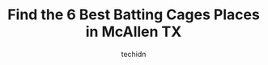 ---
layout: ampstory
image: https://i0.wp.com/www.depkes.org/wp-content/uploads/2023/06/batting-cages-0-in-mcallen-tx-1685791143.jpeg?resize=640,853
author: techidn
featured: false
description: Discover the impressive array of Batting Cages options in McAllen TX, where you can find 6 of the largest Batting Cages establishments in the area. From renowned classics to hidden gems, McA
title: Find the 6 Best Batting Cages Places in McAllen TX
cover:
   title: Find the 6 Best Batting Cages Places in McAllen TX
   subtitle: Rickpate
   background: https://www.depkes.org/wp-content/uploads/2023/06/batting-cages-0-in-mcallen-tx-1685791143.jpeg

pages: 
 - layout: thirds
   top: <h1>#1 BASIC108</h1>
   bottom: "<p>Like the environment the coaches and the batting cages</p>"
   background: https://images.unsplash.com/photo-1608501821300-4f99e58bba77?ixlib=rb-4.0.3&ixid=MnwxMjA3fDB8MHxwaG90by1wYWdlfHx8fGVufDB8fHx8&auto=format&fit=crop&w=640&h=853&q=80
   backgroundblur: true
 - layout: thirds
   top: <h1>#2 Grand Slam Academy</h1>
   bottom: "<p>Best Academy ever I love training there</p>"
   background: https://images.unsplash.com/photo-1509114397022-ed747cca3f65?ixlib=rb-4.0.3&ixid=MnwxMjA3fDB8MHxwaG90by1wYWdlfHx8fGVufDB8fHx8&auto=format&fit=crop&w=640&h=853&q=80
   cta:
      link: https://www.depkes.org/blog/find-the-6-best-batting-cages-places-in-mcallen-tx/
      text: Find the 6 Best Batting Cages Places in McAllen TX
 - layout: thirds
   top: <h1>#3 HC P2 Indoor Sports Complex</h1>
   bottom: "<p>3600 Athol St, Pharr, TX 78577, United States</p>"
   background: https://images.unsplash.com/photo-1536745287225-21d689278fd1?ixlib=rb-4.0.3&ixid=MnwxMjA3fDB8MHxwaG90by1wYWdlfHx8fGVufDB8fHx8&auto=format&fit=crop&w=640&h=853&q=80
   cta:
      link: https://www.depkes.org/blog/find-the-6-best-batting-cages-places-in-mcallen-tx/
      text: Find the 6 Best Batting Cages Places in McAllen TX
 - layout: thirds
   top: <h1>#4 Power Alley Velo</h1>
   bottom: "<p>1005 W U.S. Hwy 83 Suite D, McAllen, TX 78501, United States</p>"
   background: https://images.unsplash.com/photo-1510906594845-bc082582c8cc?ixlib=rb-4.0.3&ixid=MnwxMjA3fDB8MHxwaG90by1wYWdlfHx8fGVufDB8fHx8&auto=format&fit=crop&w=640&h=853&q=80
   cta:
      link: https://www.depkes.org/blog/find-the-6-best-batting-cages-places-in-mcallen-tx/
      text: Find the 6 Best Batting Cages Places in McAllen TX
 - layout: thirds
   top: <h1>#5 HitTrax Batting Cage</h1>
   bottom: "<p>716 E Expressway 83, McAllen, TX 78503, United States</p>"
   background: https://images.unsplash.com/photo-1561679660-d00ee1e0dc8e?ixlib=rb-4.0.3&ixid=MnwxMjA3fDB8MHxwaG90by1wYWdlfHx8fGVufDB8fHx8&auto=format&fit=crop&w=640&h=853&q=80
   cta:
      link: https://www.depkes.org/blog/find-the-6-best-batting-cages-places-in-mcallen-tx/
      text: Find the 6 Best Batting Cages Places in McAllen TX

 - layout: thirds
   middle: Continue reading...
   background: https://images.unsplash.com/photo-1533998839656-76f5e4b2bccb?ixlib=rb-4.0.3&ixid=MnwxMjA3fDB8MHxwaG90by1wYWdlfHx8fGVufDB8fHx8&auto=format&fit=crop&w=640&h=853&q=80
   cta:
      link: https://www.depkes.org/blog/find-the-6-best-batting-cages-places-in-mcallen-tx/
      text: Find the 6 Best Batting Cages Places in McAllen TX
      
---